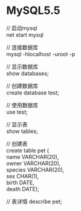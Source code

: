 # MySQL5.5  

// 启动mysql  
net start mysql  

// 连接数据库  
mysql -hlocalhost -uroot -p

// 显示数据库  
show databases; 

// 创建数据库  
create database test;

// 使用数据库  
use test;

// 显示表  
show tables;

// 创建表  
create table pet (  
name VARCHAR(20),  
owner VARCHAR(20),  
species VARCHAR(20),  
sex CHAR(1),  
birth DATE,  
death DATE);  

// 表详情
describe pet;
